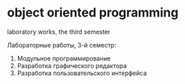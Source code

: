 # object oriented programming
laboratory works, the third semester

Лабораторные работы, 3-й семестр:
1. Модульное программирование
2. Разработка графического редактора
3. Разработка пользовательского интерфейса